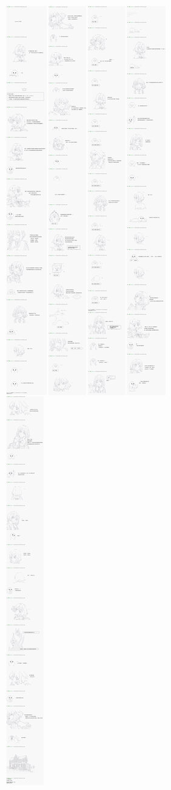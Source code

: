 ﻿![01_03](/img/001_CinderyWitch/008/01.png)
![01_03](/img/001_CinderyWitch/008/02.png)
![01_03](/img/001_CinderyWitch/008/03.png)
![01_03](/img/001_CinderyWitch/008/04.png)
![01_03](/img/001_CinderyWitch/008/05.png)
